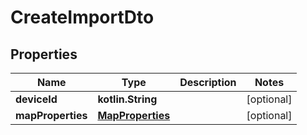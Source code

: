 
# CreateImportDto

## Properties
Name | Type | Description | Notes
------------ | ------------- | ------------- | -------------
**deviceId** | **kotlin.String** |  |  [optional]
**mapProperties** | [**MapProperties**](MapProperties.md) |  |  [optional]



